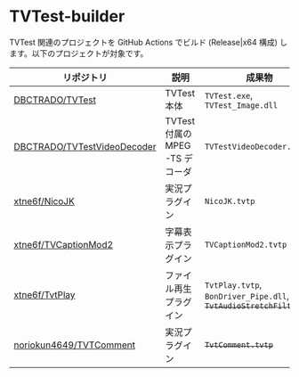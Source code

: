 # TVTest-builder

TVTest 関連のプロジェクトを GitHub Actions でビルド (Release|x64 構成) します。以下のプロジェクトが対象です。

| リポジトリ | 説明 | 成果物 | 
|---|---|---|
| [DBCTRADO/TVTest](https://github.com/DBCTRADO/TVTest) | TVTest 本体 | `TVTest.exe`, `TVTest_Image.dll` |
| [DBCTRADO/TVTestVideoDecoder](https://github.com/DBCTRADO/TVTestVideoDecoder) | TVTest 付属の MPEG-TS デコーダ | `TVTestVideoDecoder.ax` |
| [xtne6f/NicoJK](https://github.com/xtne6f/NicoJK) | 実況プラグイン | `NicoJK.tvtp` |
| [xtne6f/TVCaptionMod2](https://github.com/xtne6f/TVCaptionMod2) | 字幕表示プラグイン | `TVCaptionMod2.tvtp` |
| [xtne6f/TvtPlay](https://github.com/xtne6f/TvtPlay) | ファイル再生プラグイン | `TvtPlay.tvtp`, `BonDriver_Pipe.dll`, ~~`TvtAudioStretchFilter.ax`~~ |
| [noriokun4649/TVTComment](https://github.com/noriokun4649/TVTComment) | 実況プラグイン | ~~`TvtComment.tvtp`~~ |
